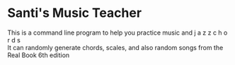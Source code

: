 # Santi's Music Teacher
This is a command line program to help you practice music and   j a z z  c h o r d s  \
It can randomly generate chords, scales, and also random songs from the Real Book 6th edition

